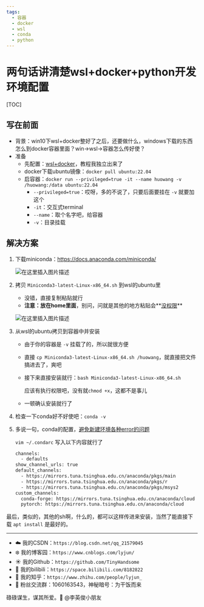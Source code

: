 ```yaml
---
tags:
  - 容器
  - docker
  - wsl
  - conda
  - python
---
```

# 两句话讲清楚wsl+docker+python开发环境配置


[TOC]

## 写在前面

- 背景：win10下wsl+docker整好了之后，还要做什么，windows下载的东西怎么到docker容器里面？win->wsl->容器怎么传好使？
- 准备
  - 先配置：[wsl+docker](https://blog.csdn.net/qq_21579045/article/details/143155408)，教程我独立出来了
  - docker下载ubuntu镜像：`docker pull ubuntu:22.04`
  - 启容器：`docker run --privileged=true -it --name huowang -v /huowang:/data ubuntu:22.04`
    - `--privileged=true`：哎呀，多的不说了，只要后面要挂在 `-v` 就要加这个
    - `-it`：交互式terminal
    - `--name`：取个名字吧，给容器
    - `-v`：目录挂载


## 解决方案

1. 下载miniconda：https://docs.anaconda.com/miniconda/

   ![在这里插入图片描述](https://i-blog.csdnimg.cn/direct/2505fbfeff354d608943991e3a34ba13.png)

2. 拷贝 `Miniconda3-latest-Linux-x86_64.sh` 到wsl的ubuntu里

   - 没错，直接复制粘贴就行
   - **注意：放在home里面**，别问，问就是其他的地方粘贴会**[没权限](https://blog.csdn.net/zero_with_one/article/details/131772057)**

   ![在这里插入图片描述](https://i-blog.csdnimg.cn/direct/7bcc6be8b90246eebd4c8fea0ad42262.png)

3. 从wsl的ubuntu拷贝到容器中并安装

   - 由于你的容器是 `-v` 挂载了的，所以就很方便

   - 直接 `cp Miniconda3-latest-Linux-x86_64.sh /huowang`，就直接把文件搞进去了，爽吧

   - 接下来直接安装就行：`bash Miniconda3-latest-Linux-x86_64.sh`

     应该有执行权限吧，没有就`chmod +x`，这都不是事儿

   - 一顿确认安装就行了

4. 检查一下conda好不好使吧：`conda -v`

5. 多说一句，conda的配置，[避免新建环境各种error的问题](https://blog.csdn.net/leviopku/article/details/140280296)

   `vim ~/.condarc` 写入以下内容就行了

   ```bash
   channels:
     - defaults
   show_channel_urls: true
   default_channels:
     - https://mirrors.tuna.tsinghua.edu.cn/anaconda/pkgs/main
     - https://mirrors.tuna.tsinghua.edu.cn/anaconda/pkgs/r
     - https://mirrors.tuna.tsinghua.edu.cn/anaconda/pkgs/msys2
   custom_channels:
     conda-forge: https://mirrors.tuna.tsinghua.edu.cn/anaconda/cloud
     pytorch: https://mirrors.tuna.tsinghua.edu.cn/anaconda/cloud
   ```

最后，类似的，其他的sh啊，什么的，都可以这样传进来安装，当然了能直接下载 `apt install` 是最好的。


------


- :cloud: 我的CSDN：`https://blog.csdn.net/qq_21579045`
- :snowflake: 我的博客园：`https://www.cnblogs.com/lyjun/`
- :sunny: 我的Github：`https://github.com/TinyHandsome`
- :rainbow: 我的bilibili：`https://space.bilibili.com/8182822`
- :tomato: 我的知乎：`https://www.zhihu.com/people/lyjun_`
- :penguin: 粉丝交流群：1060163543，神秘暗号：为干饭而来

碌碌谋生，谋其所爱。:ocean:              @李英俊小朋友
